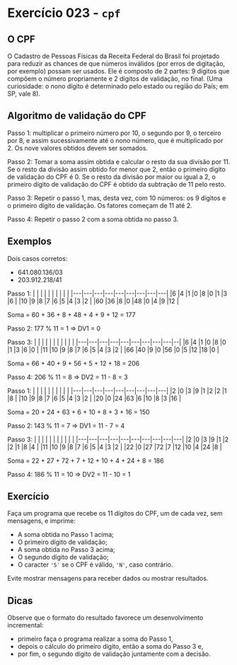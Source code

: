 # Exercício 023 - `cpf`

## O CPF

O Cadastro de Pessoas Físicas da Receita Federal do Brasil foi projetado para reduzir as chances de que números inválidos (por erros de digitação, por exemplo) possam ser usados. Ele é composto de 2 partes: 9 dígitos que compõem o número propriamente e 2 dígitos de validação, no final. (Uma curiosidade: o nono dígito é determinado pelo estado ou região do País; em SP, vale 8).

## Algoritmo de validação do CPF


Passo 1: multiplicar o primeiro número por 10, o segundo por 9, o terceiro por 8, e assim sucessivamente até o nono número, que é multiplicado por 2. Os nove valores obtidos devem ser somados.

Passo 2: Tomar a soma assim obtida e calcular o resto da sua divisão por 11. Se o resto da divisão assim obtido for menor que 2, então o primeiro dígito de validação do CPF é 0.
Se o resto da divisão por maior ou igual a 2, o primeiro dígito de validação do CPF é obtido da subtração de 11 pelo resto.

Passo 3: Repetir o passo 1, mas, desta vez, com 10 números: os 9 dígitos e o primeiro dígito de validação. Os fatores começam de 11 até 2.

Passo 4: Repetir o passo 2 com a soma obtida no passo 3.

## Exemplos

Dois casos corretos: 
- 641.080.136/03
- 203.912.218/41

Passo 1:
|   |   |   |   |   |   |   |   |   |
|---|---|---|---|---|---|---|---|---|
|6  |4  |1  |0  |8  |0  |1  |3  |6  |
|10 |9  |8  |7  |6  |5  |4  |3  |2  |
|60 |36 |8  |0  |48 |0  |4  |9  |12 |

Soma = 60 + 36 + 8 + 48 + 4 + 9 + 12 = 177

Passo 2:
177 % 11 = 1 => DV1 = 0

Passo 3:
|   |   |   |   |   |   |   |   |   |  | 
|---|---|---|---|---|---|---|---|---|--| 
|6  |4  |1  |0  |8  |0  |1  |3  |6  |0 |
|11 |10 |9  |8  |7  |6  |5  |4  |3  |2 |
|66 |40 |9  |0  |56 |0  |5  |12 |18 |0 |

Soma = 66 + 40 + 9 + 56 + 5 + 12 + 18 = 206

Passo 4:
206 % 11 = 8 => DV2 = 11 - 8 = 3

Passo 1:
|   |   |   |   |   |   |   |   |   |
|---|---|---|---|---|---|---|---|---|
|2  |0  |3   |9   |1 |2   |2  |1  |8  |
|10 |9  |8   |7   |6 |5   |4  |3  |2  |
|20 |0  |24  |63  |6 |10  |8  |3  |16 |

Soma = 20 + 24 + 63 + 6 + 10 + 8 + 3 + 16 = 150

Passo 2:
143 % 11 = 7 => DV1 = 11 - 7 = 4

Passo 3:
|   |   |   |   |   |   |   |   |   |   | 
|---|---|---|---|---|---|---|---|---|---| 
|2  |0  |3  |9  |1 |2  |2  |1  |8  |4 |
|11 |10 |9  |8  |7 |6  |5  |4  |3  |2 |
|22 |0  |27 |72 |7 |12 |10 |4  |24 |8 |

Soma = 22 + 27 + 72 + 7 + 12 + 10 + 4 + 24 + 8 = 186

Passo 4:
186 % 11 = 10 => DV2 = 11 - 10 = 1

## Exercício

Faça um programa que recebe os 11 dígitos do CPF, um de cada vez, sem mensagens, e imprime:
- A soma obtida no Passo 1 acima;
- O primeiro dígito de validação;
- A soma obtida no Passo 3 acima;
- O segundo dígito de validação;
- O caracter `'S'` se o CPF é válido, `'N'`, caso contrário.

Evite mostrar mensagens para receber dados ou mostrar resultados.

## Dicas

Observe que o formato do resultado favorece um desenvolvimento incremental: 
- primeiro faça o programa realizar a soma do Passo 1, 
- depois o cálculo do primeiro dígito, então a soma do Passo 3 e, 
- por fim, o segundo dígito de validação juntamente com a decisão.